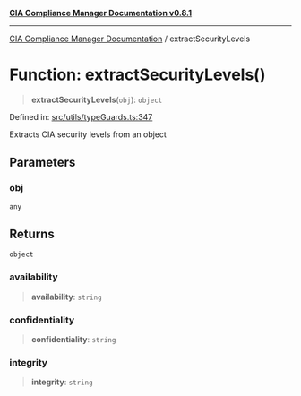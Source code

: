 [**CIA Compliance Manager Documentation v0.8.1**](../README.md)

***

[CIA Compliance Manager Documentation](../globals.md) / extractSecurityLevels

# Function: extractSecurityLevels()

> **extractSecurityLevels**(`obj`): `object`

Defined in: [src/utils/typeGuards.ts:347](https://github.com/Hack23/cia-compliance-manager/blob/aea527f1006de96602c10bb201453301cffe7b07/src/utils/typeGuards.ts#L347)

Extracts CIA security levels from an object

## Parameters

### obj

`any`

## Returns

`object`

### availability

> **availability**: `string`

### confidentiality

> **confidentiality**: `string`

### integrity

> **integrity**: `string`
